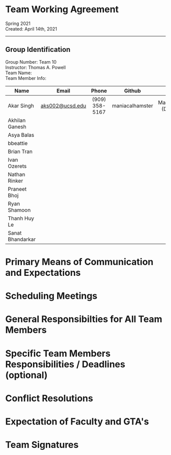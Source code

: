 # Team Working Agreement

Spring 2021  
Created: April 14th, 2021

---

## Group Identification

Group Number: Team 10  
Instructor:  Thomas A. Powell  
Team Name:  
Team Member Info:  

Name | Email | Phone | Github | Other
--- | :-: | :-: | :-: | :-:
Akar Singh | aks002@ucsd.edu | (909) 358-5167 | maniacalhamster | Marethyu86 (Discord)  
Akhilan Ganesh | | | |  
Asya Balas | | | | |  
bbeattie | | | |  
Brian Tran | | | |  
Ivan Ozerets | | | |  
Nathan Rinker | | | |  
Praneet Bhoj | | | |  
Ryan Shamoon | | | |  
Thanh Huy Le | | | |  
Sanat Bhandarkar | | | |  

# Primary Means of Communication and Expectations

# Scheduling Meetings

# General Responsibilties for All Team Members

# Specific Team Members Responsibilities / Deadlines (optional)

# Conflict Resolutions

# Expectation of Faculty and GTA's

# Team Signatures